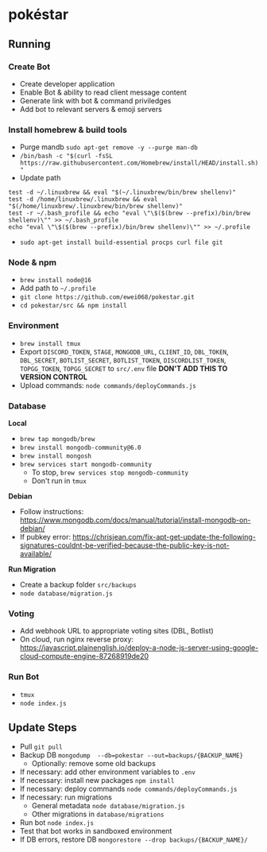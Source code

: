 # pokéstar

## Running

### Create Bot

* Create developer application
* Enable Bot & ability to read client message content
* Generate link with bot & command priviledges
* Add bot to relevant servers & emoji servers

### Install homebrew & build tools

* Purge mandb `sudo apt-get remove -y --purge man-db`
* `/bin/bash -c "$(curl -fsSL https://raw.githubusercontent.com/Homebrew/install/HEAD/install.sh)"`
* Update path
```
test -d ~/.linuxbrew && eval "$(~/.linuxbrew/bin/brew shellenv)"
test -d /home/linuxbrew/.linuxbrew && eval "$(/home/linuxbrew/.linuxbrew/bin/brew shellenv)"
test -r ~/.bash_profile && echo "eval \"\$($(brew --prefix)/bin/brew shellenv)\"" >> ~/.bash_profile
echo "eval \"\$($(brew --prefix)/bin/brew shellenv)\"" >> ~/.profile
```
* `sudo apt-get install build-essential procps curl file git`

### Node & npm

* `brew install node@16`
* Add path to `~/.profile`
* `git clone https://github.com/ewei068/pokestar.git`
* `cd pokestar/src && npm install`

### Environment

* `brew install tmux`
* Export `DISCORD_TOKEN`, `STAGE`, `MONGODB_URL`, `CLIENT_ID`, `DBL_TOKEN`, `DBL_SECRET`, `BOTLIST_SECRET`, `BOTLIST_TOKEN`, `DISCORDLIST_TOKEN`, `TOPGG_TOKEN`, `TOPGG_SECRET` to `src/.env` file **DON'T ADD THIS TO VERSION CONTROL**
* Upload commands: `node commands/deployCommands.js`

### Database

**Local**

* `brew tap mongodb/brew`
* `brew install mongodb-community@6.0`
* `brew install mongosh`
* `brew services start mongodb-community`
    * To stop, `brew services stop mongodb-community`
    * Don't run in `tmux`

**Debian**

* Follow instructions: https://www.mongodb.com/docs/manual/tutorial/install-mongodb-on-debian/
* If pubkey error: https://chrisjean.com/fix-apt-get-update-the-following-signatures-couldnt-be-verified-because-the-public-key-is-not-available/

**Run Migration**

* Create a backup folder `src/backups`
* `node database/migration.js`

### Voting

* Add webhook URL to appropriate voting sites (DBL, Botlist)
* On cloud, run nginx reverse proxy: https://javascript.plainenglish.io/deploy-a-node-js-server-using-google-cloud-compute-engine-87268919de20

### Run Bot

* `tmux`
* `node index.js`


## Update Steps

* Pull `git pull`
* Backup DB `mongodump  --db=pokestar --out=backups/{BACKUP_NAME}`
    * Optionally: remove some old backups
* If necessary: add other environment variables to `.env`
* If necessary: install new packages `npm install`
* If necessary: deploy commands `node commands/deployCommands.js`
* If necessary: run migrations 
    * General metadata `node database/migration.js`
    * Other migrations in `database/migrations`
* Run bot `node index.js`
* Test that bot works in sandboxed environment
* If DB errors, restore DB `mongorestore --drop backups/{BACKUP_NAME}/`
